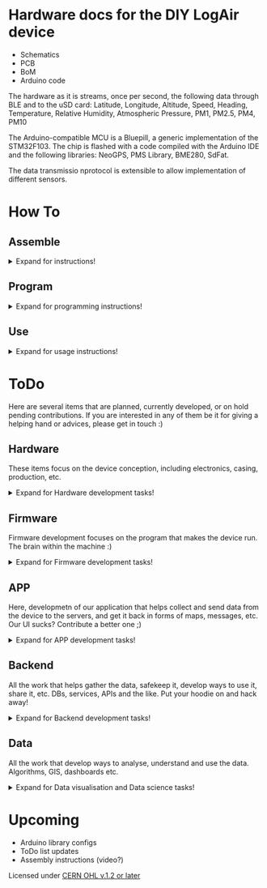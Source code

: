 # Hardware docs for the DIY LogAir device

- Schematics
- PCB
- BoM
- Arduino code

The hardware as it is streams, once per second, the following data through BLE and to the uSD card:
Latitude, Longitude, Altitude, Speed, Heading, Temperature, Relative Humidity, Atmospheric Pressure, PM1, PM2.5, PM4, PM10

The Arduino-compatible MCU is a Bluepill, a generic implementation of the STM32F103. The chip is flashed with a code compiled with the Arduino IDE and the following libraries: NeoGPS, PMS Library, BME280, SdFat.

The data transmissio nprotocol is extensible to allow implementation of different sensors.

# How To

## Assemble
<details>
  <summary>Expand for instructions!</summary>
  
  ### Material

- LogAir PCB
- Bluepill + connectors
- BME280 + connector
- uSD module
- BLE module
- PMS7003 + connector
- DC step-up
- Charger module
- GPS module

- Soldering iron + tin
- double-sided tape + jelly tape if available
- cutting pliers
- flat pliers
  
  ### Instructions

0. A very first step should be to try and upload code to the Bluepill. This is before the rest as it happened that the chips could not be programmed, and realizing that after all that work is not ideal. Upload a bootloader, a blink code, and there you go.

1. Solder the Bluepill connectors. Use the holes in the PCB as a guide for alignment. The G (GND, ground) pins are harder to solder, because of the copper mass involved.
<div align="center"><img src=/img/1_PCB_and_Bluepill.jpg width=400px</img></div>

2. Solder the assembled Bluepill to the PCB. Pay attention to the orientation.
<div align=center><img src=/img/2_PCB_back.jpg width=400px</img></div>

3. Prepare the BME280 (solder the connectors), the BLE module (straighten the pins with a flat plier), and the uSD module
<div align=center><img src=/img/3_Prepare_BLE_BME280_SD.jpg width=400px</img></div>

4. Place the BLE, BME, and uSD modules. Follow the picture, the BME280 (violet module) should be as far as possible from the PCB), with its pins barely sticking through on the other side.
<div align=center><img src=/img/4.1_Placement_BLE_BME_SD.jpg width=400px</img></div>
<div align=center><img src=/img/4.2_Placement_BLE_BME_SD.jpg width=400px</img></div>

5. Prepare the PCB for the power modules: put a thin layer of tin on the (blue) charger module pads, and a solder blob on one of the (red) step-up pads
<div align=center><img src=/img/5.1_Power_Preparing.jpg width=400px</img></div>

6. Solder the charger module by putting it in place, and adding solder on the pads from the top. I count about 5 seconds of applying heat for the tin applied on step 5 to melt. Then solder the step-up module using the first pad to hold it in place. When you are done, check the conductivity between the pins of the two modules, and that between the pads of the charging module. The latter because the method used to solder can produce 'tin overflows'. 
<div align=center><img src=/img/5.2_Power_Place.jpg width=400px</img></div>
<div align=center><img src=/img/5.3_Power_Solder.jpg width=400px</img></div>

Then place and solder the switch. Here, try to apply a minimal amount of tin. As the other side of the pins will go against the PMS7003 which has a conductive casing, the pins should be cut or filed down, then taped over (two layers of normal, clear tape are enough)
<div align=center><img src=/img/6.2_Switch_Solder.jpg width=400px</img></div>
<div align=center><img src=/img/6.3_Switch_cut.jpg width=400px</img></div>

7. Bend lightly the SWD pins of the Bluepill to give room for soldering the GPS wires
<div align=center><img src=/img/6.1_Switch_Place.jpg width=400px</img></div>

8. Solder the GPS wires. The order is the same as their order on the GPS-side plug, you can use the PCB markings (5V is red) and pictures to help you. The wires should not go over each other at any point for the order to be preserved.
<div align=center><img src=/img/7.1_GPS_Prepare.jpg width=400px</img></div>
<div align=center><img src=/img/7.2_GPS_Solder.jpg width=400px</img></div>

9. Solder the connector for the PMS7003. As the width of the Bluepill vary a bit, it is safer to solder it lightly 'bent' away from the bluepill. To do that, solder the pins that are on the far side from the Bluepill first, then plug the PMS7003 in to see how thing fit. Then remove and solder the rest. 5-10 degrees should do.
<div align=center><img src=/img/8_PMS7003_pin_solder.jpg width=400px</img></div>

10. For a smaller device, I cut most of the pins apparent on the back of the PCB to the top of the tin cone. Apply insulation on the pins, and this is important. I use a sticky, translucent, think tape I found on aliexpress. Any other ~1-2mm insulating material will easily do.
<div align=center><img src=/img/9_Pin_Cut_and_Stickies.jpg width=400px</img></div>

11. Solder the battery wires to the charger module pads
<div align=center><img src=/img/10_Battery.jpg width=400px</img></div>

12. Before finalizing the assembly, write down the PMS7003 serial number somewhere, to track device quality :)
<div align=center><img src=/img/11_Sensor_info.jpg width=400px</img></div>

13. And it is done :)
<div align=center><img src=/img/12_Final.jpg width=400px</img></div>

  </details>
  
## Program

<details>
  <summary>Expand for programming instructions!</summary>
  
### Pre-requisites
- A Bluepill with functional bootload (e.g. generic_boot20_pc13.bin from https://github.com/rogerclarkmelbourne/STM32duino-bootloader
- Install Arduino IDE
- Install board definition:File > Preferences > Additional Boards Manager URLs: add the following URL to the list (empty by default):
  `https://github.com/stm32duino/BoardManagerFiles/raw/main/package_stmicroelectronics_index.json`
- Tools > Board > Boards Manager > Search 'STM32' > Install 'STM32 MCU based boards'
    
<details>
<summary>For older instructions using unofficial stm32duino core</summary>
  
- Install board definition:File > Preferences > Additional Boards Manager URLs: add the following URL to the list (empty by default):
`http://dan.drown.org/stm32duino/package_STM32duino_index.json`
- Tools > Board > Boards Manager > Search 'STM32' > Install 'STM32F1xx/GD32F1xx boards'
- Once done, close the Board Manager and Select the Board: Tools > Board > STM32F1 Boards (Arduino_STM32) > Maple mini
  
NO NEED TO FOLLOW THE CONFIGURE SECTION BELOW.
    
</details>
  
### Configure
  - Select the proper board:
  `Tools > Boards > STM32 Boards (selected from submenu) > Generic STM32F1 series`
  - Enable configurations we need:
    - `Tools > U(S)ART Support > Enabled (Generic 'Serial')`
    - `Tools > USB Support > CDC (Generic Serial supersedes U(S)ART)`
    - `Tools > Upload Method > Maple DFU Bootloader 2.0`

### Libraries
Install the following libraries from the Library Manager
Tools > Manage Libraries... 

- NeoGPS: Install, and replace the contents of `$HOME/Arduino/libraries/NeoGPS/src/GPSport.h` by:
```
#ifndef GPSport_h
#define GPSport_h

#define gpsPort Serial2
#define GPS_PORT_NAME "Serial2"
#define DEBUG_PORT Serial

#endif
```
- BME280 by Tyler Glenn
- PMS Library by Mariusz Kacki
  
## Connect, compile and upload
Let us now try and upload a quick code to test if all works...

- Open the Blink example, and add `#define LED_BUILTIN PC13` at the very beginning
- Select the Port: Tools > Port > ... (depends on your OS)
- Press the Compile and Upload arrow....

If the upload does not go through, this might be because the board cannot auto-reset with your computer.
To upload, you will need to manually reset by pressing the button you can see near where the GPS chip is stuck just before pressing the Compile arrow. It takes a bit of trial and error and some OS's need it while some others don't.

## Upload the LogAir code
Download the code from the repository, and follow the same process as above.

## Connect
UART parameters to connect to the serial monitor are the ones set in the code. The default is 112500, but 9600 was previously used.

## Troubleshoot

### Board appears in dmesg, but not in lsusb 
You might need to create a udev rules file
`/etc/udev/rules.d/45-bluepill.rules`
```
ATTRS{idVendor}=="1eaf", ATTRS{idProduct}=="0004", MODE="0666" SYMLINK+="maple", ENV{ID_MM_DEVICE_IGNORE}="1"
ATTRS{idVendor}=="1eaf", ATTRS{idProduct}=="0003", MODE="0666" SYMLINK+="maple", ENV{ID_MM_DEVICE_IGNORE}="1"
```
  </details>
  
## Use


<details>
  <summary>Expand for usage instructions!</summary>
  
### Turning ON / OFF
The switch onthe back of the device allows to turn the device on and off.

The red or green blinking light shows when the device is writing on the SD card. When the LED is ON, the device should not be turned OFF as it might corrupt the card.

### Blinking LEDs

The modules we use include LEDs of varying colors. Here are some useful informations you can get from them:

- Bluetooth LED (green or red), left side of the device: This LED is blinking if no phone is connected to the device, and stays on when a connection is active.
- GPS LED (blue and red):
  - The red LED shows the module is powered, and should always be on when the device runs. 
  - The blue LED is blinking when the module receives signals strong enough to get a 'fix', or know its position. This is important if you rely on the SD card only to record the measurements, i.e. if you're not using a smartphone to send your data to the server.
- Device LEDs:
  - Left LED: red or green, signals the controller receives power. Should always be ON when the device is turned on.
  - Right LED: red or green, currently parametered to signal the device is writing to the SD card and should not be powered off. You can turn the device OFF when the LED is OFF.

### With the LogAir APP
Follow the instructions on our video tutorial.

### Stand-alone
The LogAir device records its measurements on the micro-SD card, which can be extracted and imported into a spreadsheet or GIS program.

The limitation in this mode is that the device can only rely on its own GPS module for time and position. This means that, before a valid GPS signal is acquired, the measurements on the SD card will not list any time or position. 

The signal depends on your location, the time of the day, if there are obstacles between the device and the sky, etc. Indoor measurements are often difficult, but windowsills sometimes give good results.

We are trying to find a way to give the current time to the device by using a program on the computer, or preparing it on the SD card, but there is no easy solution there... See ToDos, input welcome :)

</details>

# ToDo

Here are several items that are planned, currently developed, or on hold pending contributions. If you are interested in any of them be it for giving a helping hand or advices, please get in touch :)
  
## Hardware

These items focus on the device conception, including electronics, casing, production, etc.

<details>
  <summary>Expand for Hardware development tasks!</summary>
  
- Disconnect PC14 and PC15 for RTC reliability
- Better power supply, as this one just charges and discharges blindly.
- Integrate the components on a printed circuit board
- Replace the BLE module with an ESP32 (the STM32 might have to stay, as ESP32 are more limited, e.g., available UARTs)
- Make a similar MVP with SPS30 & SHT3x
- Add a LoRa chip! See Clement's work
- ...

</details>

## Firmware

Firmware development focuses on the program that makes the device run. The brain within the machine :)

<details>
  <summary>Expand for Firmware development tasks!</summary>

- Provide a time base when no GPS signal is present, and no phone is connected
  - Implement RTC (there is an on-board crystal on the Bluepill).
  - Implement time input from serial (BLE and/or PC)
- Implement better data storage and upload 
  - Log data with human-readable time as well as UNIX timestamp
  - Revamp buffering to limit uSD write operations
  - Revamp data storage on the SD card (textfile + DB?)
  - Implement deferred data upload for when uplink not continuously available
- Implement online GPS config: some changes to the embedded GPS FW are sometimes necessary for best operation
  - Get and store almanach/ephemeris on uSD card! This would really help with no-phone collection
  - Other generic config, constellations, accuracy requirements, etc.
- Implement component recognition: find out which sensors are used from their output stream (starting with PM sensor)
- Add interrupts everywhere?
- ...

</details>

## APP

Here, developmetn of our application that helps collect and send data from the device to the servers, and get it back in forms of maps, messages, etc. Our UI sucks? Contribute a better one ;)

<details>
  <summary>Expand for APP development tasks!</summary>
  
- All 
  - Implement API key for upload/download

- Android version
  - APP should check at startup that GPS is enabled (and available in background if knowable) and prompt if not. 
  - Make it simpler: no settings, sending all packets stored every 10sec, etc
  - Auto-connect: priority to previously connected devices, then to '.*logair.*', etc
  - Map should be loaded at startup, not only when map tab is opened
  - ...

- iOS version
  - Make one :x Nicos is on it!
  - ...

</details>

## Backend

All the work that helps gather the data, safekeep it, develop ways to use it, share it, etc. DBs, services, APIs and the like. Put your hoodie on and hack away!

<details>
  <summary>Expand for Backend development tasks!</summary>
  
  - Implement API key for upload/download
  - ...

</details>


## Data

All the work that develop ways to analyse, understand and use the data. Algorithms, GIS, dashboards etc.

 <details>
  <summary>Expand for Data visualisation and Data science tasks!</summary>
  
  - Make a dashboard! 
  - Build a QGIS server that works fast enough
  - Find missing data points in the contributions, and signal them for collection
  - Find periods in the signal, and exploit them
  - Build a better pipeline for extraction and analysis

</details>

# Upcoming

- Arduino library configs
- ToDo list updates
- Assembly instructions (video?)


Licensed under [CERN OHL v.1.2 or later](https://ohwr.org/project/cernohl/wikis/home)
